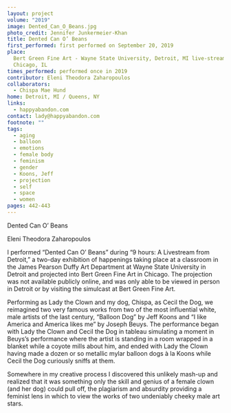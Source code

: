 ```yaml
---
layout: project
volume: "2019"
image: Dented_Can_O_Beans.jpg
photo_credit: Jennifer Junkermeier-Khan
title: Dented Can O’ Beans
first_performed: first performed on September 20, 2019
place:
  Bert Green Fine Art - Wayne State University, Detroit, MI live-streamed to
  Chicago, IL
times_performed: performed once in 2019
contributor: Eleni Theodora Zaharopoulos
collaborators:
  - Chispa Mae Hund
home: Detroit, MI / Queens, NY
links:
  - happyabandon.com
contact: lady@happyabandon.com
footnote: ""
tags:
  - aging
  - balloon
  - emotions
  - female body
  - feminism
  - gender
  - Koons, Jeff
  - projection
  - self
  - space
  - women
pages: 442-443
---
```


Dented Can O’ Beans

Eleni Theodora Zaharopoulos

I performed “Dented Can O’ Beans” during “9 hours: A Livestream from Detroit,” a two-day exhibition of happenings taking place at a classroom in the James Pearson Duffy Art Department at Wayne State University in Detroit and projected into Bert Green Fine Art in Chicago. The projection was not available publicly online, and was only able to be viewed in person in Detroit or by visiting the simulcast at Bert Green Fine Art.

Performing as Lady the Clown and my dog, Chispa, as Cecil the Dog, we reimagined two very famous works from two of the most influential white, male artists of the last century, “Balloon Dog” by Jeff Koons and “I like America and America likes me” by Joseph Beuys. The performance began with Lady the Clown and Cecil the Dog in tableau simulating a moment in Beuys’s performance where the artist is standing in a room wrapped in a blanket while a coyote mills about him, and ended with Lady the Clown having made a dozen or so metallic mylar balloon dogs à la Koons while Cecil the Dog curiously sniffs at them.

Somewhere in my creative process I discovered this unlikely mash-up and realized that it was something only the skill and genius of a female clown (and her dog) could pull off, the plagiarism and absurdity providing a feminist lens in which to view the works of two undeniably cheeky male art stars.
